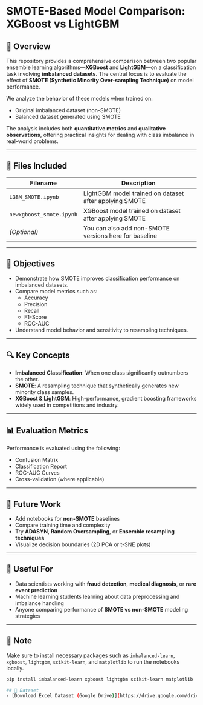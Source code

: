 # SMOTE-Based Model Comparison: XGBoost vs LightGBM

## 📌 Overview

This repository provides a comprehensive comparison between two popular ensemble learning algorithms—**XGBoost** and **LightGBM**—on a classification task involving **imbalanced datasets**. The central focus is to evaluate the effect of **SMOTE (Synthetic Minority Over-sampling Technique)** on model performance.

We analyze the behavior of these models when trained on:
- Original imbalanced dataset (non-SMOTE)
- Balanced dataset generated using SMOTE

The analysis includes both **quantitative metrics** and **qualitative observations**, offering practical insights for dealing with class imbalance in real-world problems.

---

## 📁 Files Included

| Filename                 | Description                                                  |
|--------------------------|--------------------------------------------------------------|
| `LGBM_SMOTE.ipynb`       | LightGBM model trained on dataset after applying SMOTE       |
| `newxgboost_smote.ipynb` | XGBoost model trained on dataset after applying SMOTE        |
| *(Optional)*             | You can also add non-SMOTE versions here for baseline        |

---

## 🎯 Objectives

- Demonstrate how SMOTE improves classification performance on imbalanced datasets.
- Compare model metrics such as:
  - Accuracy
  - Precision
  - Recall
  - F1-Score
  - ROC-AUC
- Understand model behavior and sensitivity to resampling techniques.

---

## 🔍 Key Concepts

- **Imbalanced Classification**: When one class significantly outnumbers the other.
- **SMOTE**: A resampling technique that synthetically generates new minority class samples.
- **XGBoost & LightGBM**: High-performance, gradient boosting frameworks widely used in competitions and industry.

---

## 📊 Evaluation Metrics

Performance is evaluated using the following:
- Confusion Matrix
- Classification Report
- ROC-AUC Curves
- Cross-validation (where applicable)

---

## 🚀 Future Work

- Add notebooks for **non-SMOTE** baselines
- Compare training time and complexity
- Try **ADASYN**, **Random Oversampling**, or **Ensemble resampling techniques**
- Visualize decision boundaries (2D PCA or t-SNE plots)

---

## 🧠 Useful For

- Data scientists working with **fraud detection**, **medical diagnosis**, or **rare event prediction**
- Machine learning students learning about data preprocessing and imbalance handling
- Anyone comparing performance of **SMOTE vs non-SMOTE** modeling strategies

---

## 📌 Note

Make sure to install necessary packages such as `imbalanced-learn`, `xgboost`, `lightgbm`, `scikit-learn`, and `matplotlib` to run the notebooks locally.

```bash
pip install imbalanced-learn xgboost lightgbm scikit-learn matplotlib

## 📁 Dataset
- [Download Excel Dataset (Google Drive)](https://drive.google.com/drive/folders/1zEG2gec5AwLFsyr7g6c864RzVSs6_ftk?usp=sharing)

